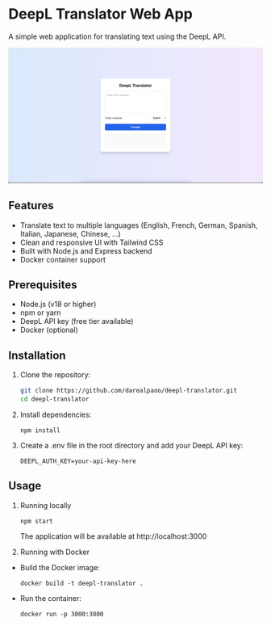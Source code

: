 # DeepL Translator Web App

A simple web application for translating text using the DeepL API.

![Translator App Screenshot](screenshot.jpg)

## Features

- Translate text to multiple languages (English, French, German, Spanish, Italian, Japanese, Chinese, ...)
- Clean and responsive UI with Tailwind CSS
- Built with Node.js and Express backend
- Docker container support

## Prerequisites

- Node.js (v18 or higher)
- npm or yarn
- DeepL API key (free tier available)
- Docker (optional)

## Installation

1. Clone the repository:

   ```bash
   git clone https://github.com/darealpaoo/deepl-translator.git
   cd deepl-translator
   ```

2. Install dependencies:

   ```
   npm install
   ```

3. Create a .env file in the root directory and add your DeepL API key:

   ```
   DEEPL_AUTH_KEY=your-api-key-here
   ```

## Usage

1. Running locally

   ```
   npm start
   ```

   The application will be available at http://localhost:3000

2. Running with Docker

- Build the Docker image:

  ```
  docker build -t deepl-translator .
  ```

- Run the container:

  ```
  docker run -p 3000:3000
  ```
